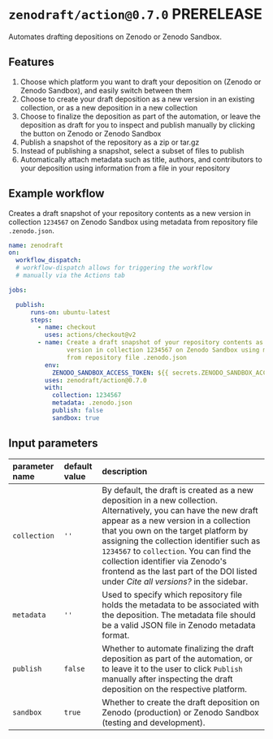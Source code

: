 # `zenodraft/action@0.7.0` PRERELEASE

Automates drafting depositions on Zenodo or Zenodo Sandbox.

## Features

1. Choose which platform you want to draft your deposition on (Zenodo or Zenodo Sandbox), and easily switch between them
2. Choose to create your draft deposition as a new version in an existing collection, or as a new deposition in a new collection
3. Choose to finalize the deposition as part of the automation, or leave the deposition as draft for you to inspect and publish manually by clicking the button on Zenodo or Zenodo Sandbox
4. Publish a snapshot of the repository as a zip or tar.gz
5. Instead of publishing a snapshot, select a subset of files to publish
6. Automatically attach metadata such as title, authors, and contributors to your deposition using information from a file in your repository

## Example workflow

Creates a draft snapshot of your repository contents as a new version in collection `1234567` on Zenodo Sandbox using metadata from repository file `.zenodo.json`.

```yaml
name: zenodraft
on:
  workflow_dispatch:
  # workflow-dispatch allows for triggering the workflow
  # manually via the Actions tab

jobs:

  publish:
      runs-on: ubuntu-latest
      steps:
        - name: checkout
          uses: actions/checkout@v2      
        - name: Create a draft snapshot of your repository contents as a new
                version in collection 1234567 on Zenodo Sandbox using metadata
                from repository file .zenodo.json
          env:
            ZENODO_SANDBOX_ACCESS_TOKEN: ${{ secrets.ZENODO_SANDBOX_ACCESS_TOKEN }}        
          uses: zenodraft/action@0.7.0
          with:
            collection: 1234567
            metadata: .zenodo.json
            publish: false
            sandbox: true
```

## Input parameters

| parameter name | default value | description |
| :-- | :-- | :-- |
| `collection`  | `''` | By default, the draft is created as a new deposition in a new collection. Alternatively, you can have the new draft appear as a new version in a collection that you own on the target platform by assigning the collection identifier such as `1234567` to `collection`. You can find the collection identifier via Zenodo's frontend as the last part of the DOI listed under _Cite all versions?_ in the sidebar. |
| `metadata`  | `''` | Used to specify which repository file holds the metadata to be associated with the deposition. The metadata file should be a valid JSON file in Zenodo metadata format. |
| `publish`  | `false` | Whether to automate finalizing the draft deposition as part of the automation, or to leave it to the user to click `Publish` manually after inspecting the draft deposition on the respective platform. |
| `sandbox`  | `true` | Whether to create the draft deposition on Zenodo (production) or Zenodo Sandbox (testing and development). |

